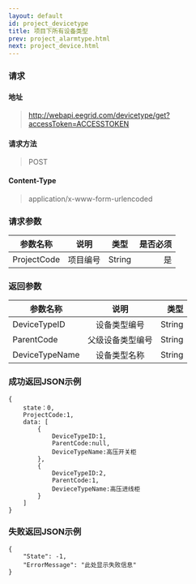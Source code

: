 ```yaml
---
layout: default
id: project_devicetype
title: 项目下所有设备类型
prev: project_alarmtype.html
next: project_device.html
---
```


### 请求
#### 地址
> http://webapi.eegrid.com/devicetype/get?accessToken=ACCESSTOKEN

#### 请求方法
> POST

#### Content-Type
> application/x-www-form-urlencoded

### 请求参数
| 参数名称        | 说明           | 类型  |   是否必须  |
| ------------- |:-------------:|:------:|-----:|
| ProjectCode      | 项目编号 | String |  是   |

### 返回参数
| 参数名称        | 说明           | 类型  |
| ------------- |:-------------:| -----:|
| DeviceTypeID      | 设备类型编号 | String |
| ParentCode      | 父级设备类型编号      | String |
| DeviceTypeName      | 设备类型名称      | String |


### 成功返回JSON示例
```
{
    state：0,
    ProjectCode:1,
    data: [
        {
            DeviceTypeID:1,
            ParentCode:null,
            DeviceTypeName:高压开关柜
        },
        {
            DeviceTypeID:2, 
            ParentCode:1,
            DevieceTypeName:高压进线柜
        }
    ]
}

```

### 失败返回JSON示例 
```
{
    "State": -1,
    "ErrorMessage": "此处显示失败信息"
}
```


